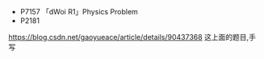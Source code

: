 - P7157 「dWoi R1」Physics Problem
- P2181


https://blog.csdn.net/gaoyueace/article/details/90437368 这上面的题目,手写